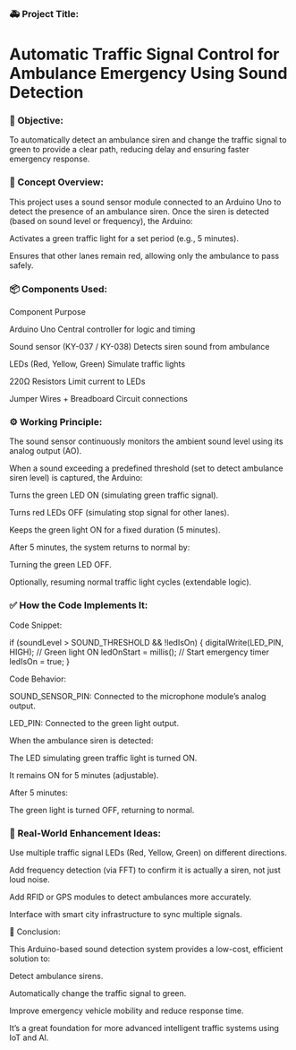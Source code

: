 ### 🚑 Project Title:

# Automatic Traffic Signal Control for Ambulance Emergency Using Sound Detection

### 🎯 Objective:

To automatically detect an ambulance siren and change the traffic signal to green to provide a clear path, reducing delay and ensuring faster emergency response.

### 🔧 Concept Overview:

This project uses a sound sensor module connected to an Arduino Uno to detect the presence of an ambulance siren. Once the siren is detected (based on sound level or frequency), the Arduino:

Activates a green traffic light for a set period (e.g., 5 minutes).

Ensures that other lanes remain red, allowing only the ambulance to pass safely.

### 📦 Components Used:

Component	Purpose

Arduino Uno	Central controller for logic and timing

Sound sensor (KY-037 / KY-038)	Detects siren sound from ambulance

LEDs (Red, Yellow, Green)	Simulate traffic lights

220Ω Resistors	Limit current to LEDs

Jumper Wires + Breadboard	Circuit connections

### ⚙️ Working Principle:

The sound sensor continuously monitors the ambient sound level using its analog output (AO).

When a sound exceeding a predefined threshold (set to detect ambulance siren level) is captured, the Arduino:

Turns the green LED ON (simulating green traffic signal).

Turns red LEDs OFF (simulating stop signal for other lanes).

Keeps the green light ON for a fixed duration (5 minutes).

After 5 minutes, the system returns to normal by:

Turning the green LED OFF.

Optionally, resuming normal traffic light cycles (extendable logic).

### ✅ How the Code Implements It:

Code Snippet:

if (soundLevel > SOUND_THRESHOLD && !ledIsOn)
{
    digitalWrite(LED_PIN, HIGH);   // Green light ON
    ledOnStart = millis();         // Start emergency timer
    ledIsOn = true;
}

Code Behavior:

SOUND_SENSOR_PIN: Connected to the microphone module’s analog output.

LED_PIN: Connected to the green light output.

When the ambulance siren is detected:

The LED simulating green traffic light is turned ON.

It remains ON for 5 minutes (adjustable).

After 5 minutes:

The green light is turned OFF, returning to normal.

### 🔬 Real-World Enhancement Ideas:

Use multiple traffic signal LEDs (Red, Yellow, Green) on different directions.

Add frequency detection (via FFT) to confirm it is actually a siren, not just loud noise.

Add RFID or GPS modules to detect ambulances more accurately.

Interface with smart city infrastructure to sync multiple signals.

🧠 Conclusion:

This Arduino-based sound detection system provides a low-cost, efficient solution to:

Detect ambulance sirens.

Automatically change the traffic signal to green.

Improve emergency vehicle mobility and reduce response time.

It’s a great foundation for more advanced intelligent traffic systems using IoT and AI.
